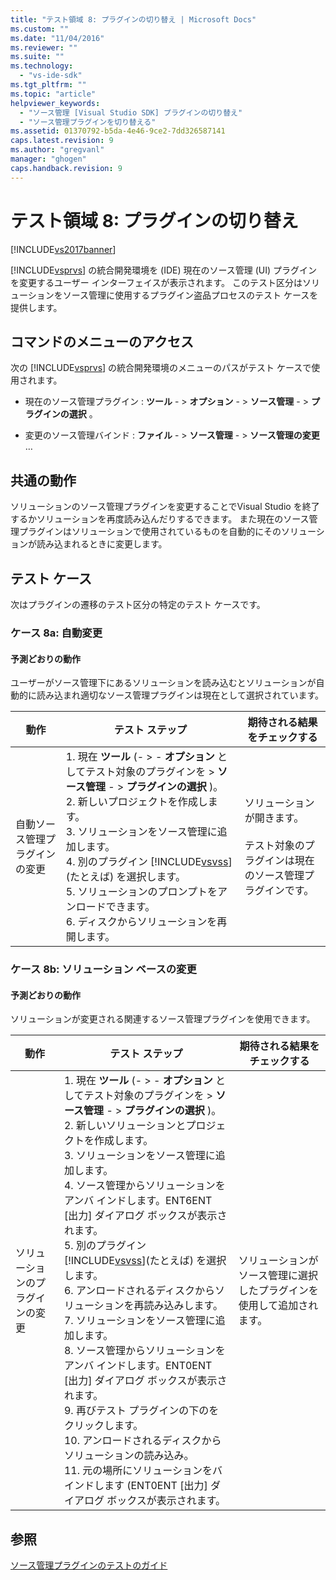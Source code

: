 ```yaml
---
title: "テスト領域 8: プラグインの切り替え | Microsoft Docs"
ms.custom: ""
ms.date: "11/04/2016"
ms.reviewer: ""
ms.suite: ""
ms.technology: 
  - "vs-ide-sdk"
ms.tgt_pltfrm: ""
ms.topic: "article"
helpviewer_keywords: 
  - "ソース管理 [Visual Studio SDK] プラグインの切り替え"
  - "ソース管理プラグインを切り替える"
ms.assetid: 01370792-b5da-4e46-9ce2-7dd326587141
caps.latest.revision: 9
ms.author: "gregvanl"
manager: "ghogen"
caps.handback.revision: 9
---
```

# テスト領域 8: プラグインの切り替え
[!INCLUDE[vs2017banner](../../code-quality/includes/vs2017banner.md)]

[!INCLUDE[vsprvs](../../code-quality/includes/vsprvs_md.md)] の統合開発環境を \(IDE\) 現在のソース管理 \(UI\) プラグインを変更するユーザー インターフェイスが表示されます。  このテスト区分はソリューションをソース管理に使用するプラグイン盗品プロセスのテスト ケースを提供します。  
  
## コマンドのメニューのアクセス  
 次の [!INCLUDE[vsprvs](../../code-quality/includes/vsprvs_md.md)] の統合開発環境のメニューのパスがテスト ケースで使用されます。  
  
-   現在のソース管理プラグイン :  **ツール**  \- \>  **オプション**  \- \>  **ソース管理**  \- \>  **プラグインの選択** 。  
  
-   変更のソース管理バインド :  **ファイル**  \- \>  **ソース管理**  \- \>  **ソース管理の変更**  …  
  
## 共通の動作  
 ソリューションのソース管理プラグインを変更することでVisual Studio を終了するかソリューションを再度読み込んだりするできます。  また現在のソース管理プラグインはソリューションで使用されているものを自動的にそのソリューションが読み込まれるときに変更します。  
  
## テスト ケース  
 次はプラグインの遷移のテスト区分の特定のテスト ケースです。  
  
### ケース 8a: 自動変更  
  
#### 予測どおりの動作  
 ユーザーがソース管理下にあるソリューションを読み込むとソリューションが自動的に読み込まれ適切なソース管理プラグインは現在として選択されています。  
  
|動作|テスト ステップ|期待される結果をチェックする|  
|--------|--------------|--------------------|  
|自動ソース管理プラグインの変更|1.  現在  **ツール**  \(\- \> \-  **オプション**  としてテスト対象のプラグインを \>  **ソース管理**  \- \>  **プラグインの選択** \)。<br />2.  新しいプロジェクトを作成します。<br />3.  ソリューションをソース管理に追加します。<br />4.  別のプラグイン [!INCLUDE[vsvss](../../extensibility/includes/vsvss_md.md)]\(たとえば\) を選択します。<br />5.  ソリューションのプロンプトをアンロードできます。<br />6.  ディスクからソリューションを再開します。|ソリューションが開きます。<br /><br /> テスト対象のプラグインは現在のソース管理プラグインです。|  
  
### ケース 8b: ソリューション ベースの変更  
  
#### 予測どおりの動作  
 ソリューションが変更される関連するソース管理プラグインを使用できます。  
  
|動作|テスト ステップ|期待される結果をチェックする|  
|--------|--------------|--------------------|  
|ソリューションのプラグインの変更|1.  現在  **ツール**  \(\- \> \-  **オプション**  としてテスト対象のプラグインを \>  **ソース管理**  \- \>  **プラグインの選択** \)。<br />2.  新しいソリューションとプロジェクトを作成します。<br />3.  ソリューションをソース管理に追加します。<br />4.  ソース管理からソリューションをアンバ インドします。ENT6ENT \[出力\] ダイアログ ボックスが表示されます。<br />5.  別のプラグイン [!INCLUDE[vsvss](../../extensibility/includes/vsvss_md.md)]\(たとえば\) を選択します。<br />6.  アンロードされるディスクからソリューションを再読み込みします。<br />7.  ソリューションをソース管理に追加します。<br />8.  ソース管理からソリューションをアンバ インドします。ENT0ENT \[出力\] ダイアログ ボックスが表示されます。<br />9. 再びテスト プラグインの下のをクリックします。<br />10. アンロードされるディスクからソリューションの読み込み。<br />11. 元の場所にソリューションをバインドします \(ENT0ENT \[出力\] ダイアログ ボックスが表示されます。|ソリューションがソース管理に選択したプラグインを使用して追加されます。|  
  
## 参照  
 [ソース管理プラグインのテストのガイド](../../extensibility/internals/test-guide-for-source-control-plug-ins.md)